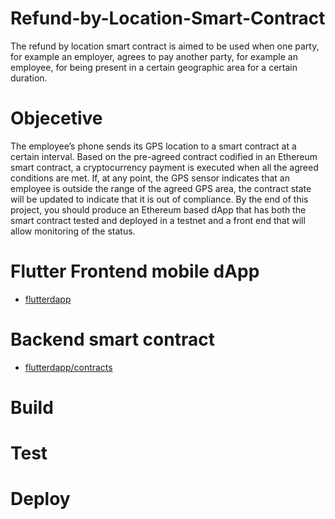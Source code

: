 # Refund-by-Location-Smart-Contract
The refund by location smart contract is aimed to be used when one party, for example an employer, agrees to pay another party, for example an employee, for being present in a certain geographic area for a certain duration.

# Objecetive 

The employee’s phone sends its GPS location to a smart contract at a certain interval. Based on the pre-agreed contract codified in an Ethereum smart contract, a cryptocurrency payment is executed when all the agreed conditions are met.  If, at any point, the GPS sensor indicates that an employee is outside the range of the agreed GPS area, the contract state will be updated to indicate that it is out of compliance. By the end of this project, you should produce an Ethereum based dApp that has both the smart contract tested and deployed in a testnet and a front end that will allow monitoring of the status.

# Flutter Frontend mobile dApp 

- [flutterdapp](https://github.com/degagawolde/Refund-by-Location-Smart-Contract/flutterdapp/)

# Backend smart contract

- [flutterdapp/contracts](https://github.com/degagawolde/Refund-by-Location-Smart-Contract/flutterdapp/contracts)

# Build

# Test 

# Deploy